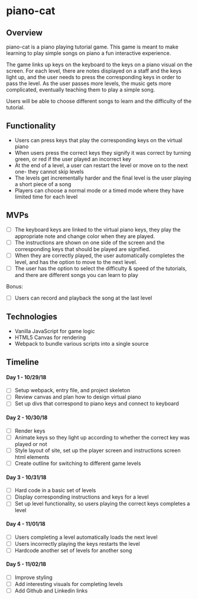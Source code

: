# piano-cat

## Overview
 piano-cat is a piano playing tutorial game. This game is meant to make learning to play simple songs on piano a fun interactive experience. 
 
 The game links up keys on the keyboard to the keys on a piano visual on the screen. For each level, there are notes displayed on a staff and the keys light up, and the user needs to press the corresponding keys in order to pass the level. As the user passes more levels, the music gets more complicated, eventually teaching them to play a simple song.

 Users will be able to choose different songs to learn and the difficulty of the tutorial. 

 ## Functionality

- Users can press keys that play the corresponding keys on the virtual piano
- When users press the correct keys they signify it was correct by turning green, or red if the user played an incorrect key
- At the end of a level, a user can restart the level or move on to the next one- they cannot skip levels
- The levels get incrementally harder and the final level is the user playing a short piece of a song
- Players can choose a normal mode or a timed mode where they have limited time for each level

## MVPs
- [ ] The keyboard keys are linked to the virtual piano keys, they play the appropriate note and change color when they are played.
- [ ] The instructions are shown on one side of the screen and the corresponding keys that should be played are signified. 
- [ ] When they are correctly played, the user automatically completes the level, and has the option to move to the next level.
- [ ] The user has the option to select the difficulty & speed of the tutorials, and there are different songs you can learn to play

Bonus: 
- [ ] Users can record and playback the song at the last level
 
## Technologies

- Vanilla JavaScript for game logic
- HTML5 Canvas for rendering
- Webpack to bundle various scripts into a single source

## Timeline

#### Day 1 - 10/29/18  
  - [ ] Setup webpack, entry file, and project skeleton
  - [ ] Review canvas and plan how to design virtual piano
  - [ ] Set up divs that correspond to piano keys and connect to keyboard

#### Day 2 - 10/30/18  
  - [ ] Render keys
  - [ ] Animate keys so they light up according to whether the correct key was played or not
  - [ ] Style layout of site, set up the player screen and instructions screen html elements
  - [ ] Create outline for switching to different game levels

#### Day 3 - 10/31/18  
  - [ ] Hard code in a basic set of levels
  - [ ] Display corresponding instructions and keys for a level
  - [ ] Set up level functionality, so users playing the correct keys completes a level

#### Day 4 - 11/01/18  
  - [ ] Users completing a level automatically loads the next level
  - [ ] Users incorrectly playing the keys restarts the level
  - [ ] Hardcode another set of levels for another song

#### Day 5 - 11/02/18  
  - [ ] Improve styling
  - [ ] Add interesting visuals for completing levels
  - [ ] Add Github and Linkedin links
